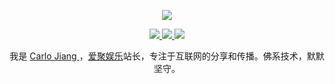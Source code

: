 <p align="center">
  <a href="https://github.com/getActivity">
    <img src="https://github-readme-stats.vercel.app/api?username=a67793581&count_private=true&show_icons=true&hide=contribs&include_all_commits=true" />
  </a>
</p>

<p align="center">
  <a href="https://aiju.fun/">
    <img src="https://img.shields.io/badge/%E6%88%91%E7%9A%84%E7%BD%91%E7%AB%99-%E5%8D%B3%E6%97%B6%E9%80%9A%E8%AE%AF%E7%BD%91-5bc648?logo=Embarcadero&style=for-the-badge" />
  </a>
  <a href="http://wpa.qq.com/msgrd?v=3&uin=284474102&site=qq&menu=yes">
    <img src="https://img.shields.io/badge/%E6%88%91%E7%9A%84QQ-284474102-5bc648?logo=Tencent%20QQ&style=for-the-badge" />
  </a>
  <a href="https://resume.aiju.fun/">
    <img src="https://img.shields.io/badge/%E6%88%91%E7%9A%84%E9%82%AE%E7%AE%B1-284474102@qq.com-5bc648?logo=Mail%2ERu&style=for-the-badge" />
  </a>
</p>


<p align="center">我是 <a href="https://resume.aiju.fun/">Carlo Jiang <a>，<a href="https://aiju.fun/">爱聚娱乐<a>站长，专注于互联网的分享和传播。佛系技术，默默坚守。</p>
  
